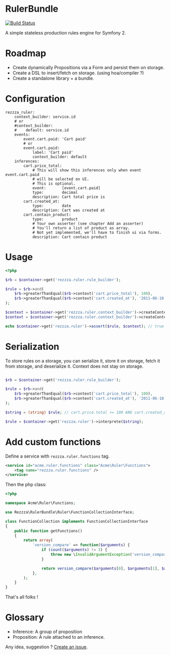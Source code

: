 RulerBundle
===========

[![Build Status](https://secure.travis-ci.org/rezzza/RulerBundle.png)](http://travis-ci.org/rezzza/RulerBundle)

A simple stateless production rules engine for Symfony 2.

Roadmap
=======

- Create dynamically Propositions via a Form and persist them on storage.
- Create a DSL to insert/fetch on storage. (using hoa/compiler ?)
- Create a standalone library + a bundle.

# Configuration

```
rezzza_ruler:
    context_builder: service.id
    # or
    #context_builder:
    #    default: service.id
    events:
        event.cart.paid: 'Cart paid'
        # or
        event.cart.paid:
            label: 'Cart paid'
            context_builder: default
    inferences:
        cart.price_total:
            # This will show this inferences only when event event.cart.paid
            # will be selected on UI.
            # This is optional.
            event:       [event.cart.paid]
            type:        decimal
            description: Cart total price is
        cart.created_at:
            type:        date
            description: Cart was created at
        cart.contain_product:
            type:        product
            # Your own asserter (see chapter Add an asserter)
            # You'll return a list of product as array.
            # Not yet implemented, we'll have to finish ui via forms.
            description: Cart contain product
```

# Usage

```php
<?php

$rb = $container->get('rezzza.ruler.rule_builder');

$rule = $rb->and(
    $rb->greaterThanEqual($rb->context('cart.price_total'), 100),
    $rb->greaterThanEqual($rb->context('cart.created_at'), '2011-06-10')
);

$context = $container->get('rezzza.ruler.context_builder')->createContext('default');
$context = $container->get('rezzza.ruler.context_builder')->createContextFromEvent('event.cart.paid');

echo $container->get('rezzza.ruler')->assert($rule, $context); // true or false
```

# Serialization

To store rules on a storage, you can serialize it, store it on storage, fetch it from storage, and deserialize it. Context does not stay on storage.

```php

$rb = $container->get('rezzza.ruler.rule_builder');

$rule = $rb->and(
    $rb->greaterThanEqual($rb->context('cart.price_total'), 100),
    $rb->greaterThanEqual($rb->context('cart.created_at'), '2011-06-10')
);

$string = (string) $rule; // cart.price.total >= 100 AND cart.created_at >= 2011-06-10

$rule = $container->get('rezzza.ruler')->interprete($string);
```

# Add custom functions

Define a service with `rezzza.ruler.functions` tag.

```xml
<service id="acme.ruler.functions" class="Acme\Ruler\Functions">
    <tag name="rezzza.ruler.functions" />
</service>
```

Then the php class:

```php
<?php

namespace Acme\Ruler\Functions;

use Rezzza\RulerBundle\Ruler\FunctionCollectionInterface;

class FunctionCollection implements FunctionCollectionInterface
{
    public function getFunctions()
    {
        return array(
            'version_compare' => function($arguments) {
                if (count($arguments) != 3) {
                    throw new \InvalidArgumentException('version_compare expects 3 arguments.');
                }

                return version_compare($arguments[0], $arguments[1], $arguments[2]);
            },
        );
    }
}
```

That's all folks !

Glossary
==========

- Inference:   A group of proposition
- Proposition: A rule attached to an inference.

Any idea, suggestion ? [Create an issue](https://github.com/rezzza/RulerBundle/issues/new).
